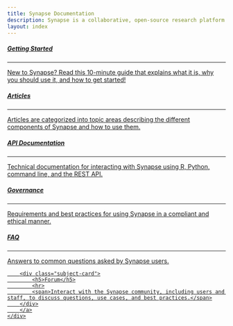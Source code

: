 ```yaml
---
title: Synapse Documentation
description: Synapse is a collaborative, open-source research platform that allows teams to share data, track analyses, and collaborate.
layout: index
---
```


<div class="col-xs-12 col-md-12 col-lg-12">
    <div id="landing-cse">
        <script>
              (function() {
                var cx = '011610888334356746975:s7xjazjl8uy';
                var gcse = document.createElement('script');
                gcse.type = 'text/javascript';
                gcse.async = true;
                gcse.src = 'https://cse.google.com/cse.js?cx=' + cx;
                var s = document.getElementsByTagName('script')[0];
                s.parentNode.insertBefore(gcse, s);
              })();
            </script>
            <gcse:search></gcse:search>
    </div>
</div>
<div class="col-xs-12 col-md-12 col-lg-12" id="subjects">
    <div class="col-xs-12 col-md-6 col-lg-4">
        <a href="{{'articles/getting_started.html' | relative_url}}">
        <div class="subject-card">
            <h5>Getting Started</h5>
            <hr>
            <span>New to Synapse? Read this 10-minute guide that explains what it is, why you should use it, and how to get started!</span>
        </div>
        </a>
    </div>
    <div class="col-xs-12 col-md-6 col-lg-4">
        <a href="{{'articles/' | relative_url}}">
        <div class="subject-card">
            <h5>Articles</h5>
            <hr>
            <span>Articles are categorized into topic areas describing the different components of Synapse and how to use them.</span>
        </div>
        </a>
    </div>
    <div class="col-xs-12 col-md-6 col-lg-4">
        <a href="{{'articles/article_index.html#API-client' | relative_url}}">
        <div class="subject-card">
            <h5>API Documentation</h5>
            <hr>
            <span>Technical documentation for interacting with Synapse using R, Python, command line, and the REST API.</span>
        </div>
        </a>
    </div>
    <div class="col-xs-12 col-md-6 col-lg-4">
        <a href="{{'articles/article_index.html#governance' | relative_url}}">
        <div class="subject-card">
            <h5>Governance</h5>
            <hr>
            <span>Requirements and best practices for using Synapse in a compliant and ethical manner.</span>
        </div>
        </a>
    </div>
    <div class="col-xs-12 col-md-6 col-lg-4">
        <a href="{{'articles/faq.html' | relative_url}}">
        <div class="subject-card">
            <h5>FAQ</h5>
            <hr>
            <span>Answers to common questions asked by Synapse users.</span>
        </div>
        </a>
    </div>
    <div class="col-xs-12 col-md-6 col-lg-4">
        <a href="https://www.synapse.org/#!SynapseForum:default">

        <div class="subject-card">
            <h5>Forum</h5>
            <hr>
            <span>Interact with the Synapse community, including users and staff, to discuss questions, use cases, and best practices.</span>
        </div>
        </a>
    </div>

</div>
